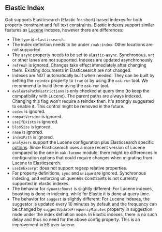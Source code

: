 <!--
   Licensed to the Apache Software Foundation (ASF) under one or more
   contributor license agreements.  See the NOTICE file distributed with
   this work for additional information regarding copyright ownership.
   The ASF licenses this file to You under the Apache License, Version 2.0
   (the "License"); you may not use this file except in compliance with
   the License.  You may obtain a copy of the License at

       http://www.apache.org/licenses/LICENSE-2.0

   Unless required by applicable law or agreed to in writing, software
   distributed under the License is distributed on an "AS IS" BASIS,
   WITHOUT WARRANTIES OR CONDITIONS OF ANY KIND, either express or implied.
   See the License for the specific language governing permissions and
   limitations under the License.
  -->

## Elastic Index

Oak supports Elasticsearch (Elastic for short) based indexes for both property constraint and full text constraints. 
Elastic indexes support similar features as [Lucene][lucene] indexes, 
however there are differences:

* The `type` is `elasticsearch`.
* The index definition needs to be under `/oak:index`.
  Other locations are not supported.
* The `async` property needs to be set to `elastic-async`. 
  Synchronous, `nrt` or other lanes are not supported.
  Indexes are updated asynchronously.
* `refresh` is ignored.
  Changes take effect immediately after changing them.
  Existing documents in Elasticsearch are not changed.
* Indexes are NOT automatically built when needed: 
  They can be built by setting the `reindex` property to `true` or by using the `oak-run` tool.
  We recommend to build them using the `oak-run` tool.
* `evaluatePathRestrictions` is only checked at query time (to keep the compatibility with Lucene). The parent paths are
  always indexed. Changing this flag won't require a reindex then. It's strongly suggested to enable it. This control
  might be removed in the future.
* `codec` is ignored.
* `compatVersion` is ignored.
* `useIfExists` is ignored.
* `blobSize` is ignored.
* `name` is ignored.
* `indexPath` is ignored.
* `analyzers` support the Lucene configuration plus Elasticsearch specific [options][options]. Since Elasticsearch uses
  a more recent version of Lucene compared to the one in `oak-lucene` module, there might be differences in configuration options
  that could require changes when migrating from Lucene to Elasticsearch.
* `useInExcerpt` does not support regexp relative properties.
* For property definitions, `sync` and `unique` are ignored.
  Synchronous indexing, and enforcing uniqueness constraints is not currently supported in elastic indexes.
* The behavior for `dynamicBoost` is slightly different: 
  For Lucene indexes, boosting is done in indexing, while for Elastic it is done at query time.
* The behavior for `suggest` is slightly different:
  For Lucene indexes, the suggestor is updated every 10 minutes by default and the frequency
  can be changed by `suggestUpdateFrequencyMinutes` property in suggestion node under the index definition node.
  In Elastic indexes, there is no such delay and thus no need for the above config property. This is an improvement in ES over lucene.

[lucene]: https://jackrabbit.apache.org/oak/docs/query/lucene.html
[options]: https://www.elastic.co/guide/en/elasticsearch/reference/current/configure-text-analysis.html
